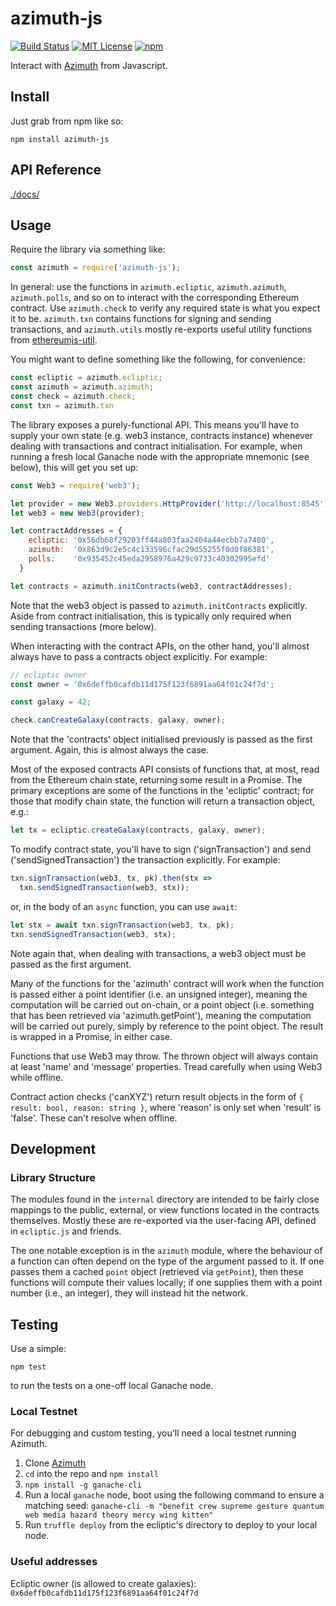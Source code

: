 # azimuth-js

[![Build Status](https://secure.travis-ci.org/urbit/azimuth-js.png)](http://travis-ci.org/urbit/azimuth-js)
[![MIT License](https://img.shields.io/badge/license-MIT-blue.svg)](https://github.com/urbit/azimuth-js/blob/master/LICENSE)
[![npm](https://img.shields.io/npm/v/azimuth-js.svg)](https://www.npmjs.com/package/azimuth-js)

Interact with [Azimuth](https://github.com/urbit/azimuth-solidity) from
Javascript.

## Install

Just grab from npm like so:

```
npm install azimuth-js
```

## API Reference

[./docs/](./docs/index.md)

## Usage

Require the library via something like:

```javascript
const azimuth = require('azimuth-js');
```

In general: use the functions in `azimuth.ecliptic`, `azimuth.azimuth`,
`azimuth.polls`, and so on to interact with the corresponding Ethereum
contract.  Use `azimuth.check` to verify any required state is what you expect
it to be.  `azimuth.txn` contains functions for signing and sending
transactions, and `azimuth.utils` mostly re-exports useful utility functions
from [ethereumjs-util](https://github.com/ethereumjs/ethereumjs-util).

You might want to define something like the following, for convenience:

```javascript
const ecliptic = azimuth.ecliptic;
const azimuth = azimuth.azimuth;
const check = azimuth.check;
const txn = azimuth.txn
```

The library exposes a purely-functional API.  This means you'll have to supply
your own state (e.g. web3 instance, contracts instance) whenever dealing with
transactions and contract initialisation.  For example, when running a fresh
local Ganache node with the appropriate mnemonic (see below), this will get you
set up:

```javascript
const Web3 = require('web3');

let provider = new Web3.providers.HttpProvider('http://localhost:8545');
let web3 = new Web3(provider);

let contractAddresses = {
    ecliptic: '0x56db68f29203ff44a803faa2404a44ecbb7a7480',
    azimuth:  '0x863d9c2e5c4c133596cfac29d55255f0d0f86381',
    polls:    '0x935452c45eda2958976a429c9733c40302995efd'
  }

let contracts = azimuth.initContracts(web3, contractAddresses);
```

Note that the web3 object is passed to `azimuth.initContracts` explicitly.
Aside from contract initialisation, this is typically only required when
sending transactions (more below).

When interacting with the contract APIs, on the other hand, you'll almost
always have to pass a contracts object explicitly.  For example:

```javascript
// ecliptic owner
const owner = '0x6deffb0cafdb11d175f123f6891aa64f01c24f7d';

const galaxy = 42;

check.canCreateGalaxy(contracts, galaxy, owner);
```

Note that the 'contracts' object initialised previously is passed as the first
argument.  Again, this is almost always the case.

Most of the exposed contracts API consists of functions that, at most, read
from the Ethereum chain state, returning some result in a Promise.  The primary
exceptions are some of the functions in the 'ecliptic' contract; for those
that modify chain state, the function will return a transaction object, e.g.:

```javascript
let tx = ecliptic.createGalaxy(contracts, galaxy, owner);
```

To modify contract state, you'll have to sign ('signTransaction') and send
('sendSignedTransaction') the transaction explicitly.  For example:

```javascript
txn.signTransaction(web3, tx, pk).then(stx =>
  txn.sendSignedTransaction(web3, stx));
```

or, in the body of an `async` function, you can use `await`:

```javascript
let stx = await txn.signTransaction(web3, tx, pk);
txn.sendSignedTransaction(web3, stx);
```

Note again that, when dealing with transactions, a web3 object must be passed
as the first argument.

Many of the functions for the 'azimuth' contract will work when the function is
passed either a point identifier (i.e. an unsigned integer), meaning the
computation will be carried out on-chain, or a point object (i.e. something that
has been retrieved via 'azimuth.getPoint'), meaning the computation will be
carried out purely, simply by reference to the point object.  The result is
wrapped in a Promise, in either case.

Functions that use Web3 may throw. The thrown object will always contain at
least 'name' and 'message' properties. Tread carefully when using Web3 while
offline.

Contract action checks ('canXYZ') return result objects in the form of `{
result: bool, reason: string }`, where 'reason' is only set when 'result' is
'false'.  These can't resolve when offline.

## Development

### Library Structure

The modules found in the `internal` directory are intended to be fairly close
mappings to the public, external, or view functions located in the contracts
themselves.  Mostly these are re-exported via the user-facing API, defined in
`ecliptic.js` and friends.

The one notable exception is in the `azimuth` module, where the behaviour of a
function can often depend on the type of the argument passed to it.  If one
passes them a cached `point` object (retrieved via `getPoint`), then these
functions will compute their values locally; if one supplies them with a point
number (i.e., an integer), they will instead hit the network.

## Testing

Use a simple:

`npm test`

to run the tests on a one-off local Ganache node.

### Local Testnet

For debugging and custom testing, you'll need a local testnet running Azimuth.

1. Clone [Azimuth](https://github.com/urbit/azimuth-solidity)
2. `cd` into the repo and `npm install`
3. `npm install -g ganache-cli`
3. Run a local `ganache` node, boot using the following command to ensure a matching seed:
   `ganache-cli -m "benefit crew supreme gesture quantum web media hazard theory mercy wing kitten"`
4. Run `truffle deploy` from the ecliptic's directory to deploy to your local node.

### Useful addresses

Ecliptic owner (is allowed to create galaxies):
`0x6deffb0cafdb11d175f123f6891aa64f01c24f7d`

